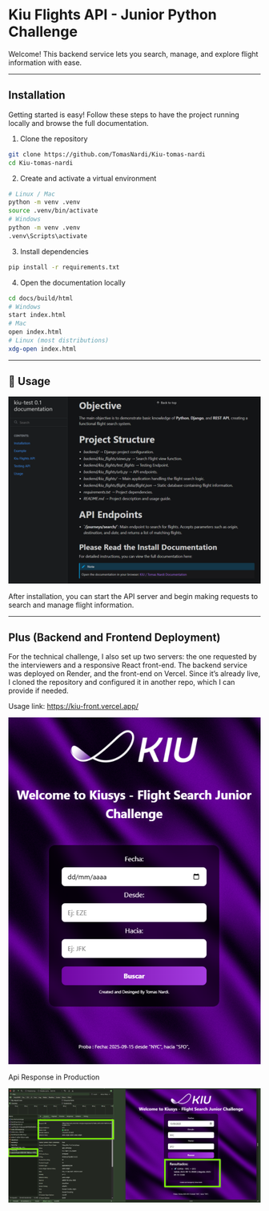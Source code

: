 # Kiu Flights API - Junior Python Challenge

Welcome!
This backend service lets you search, manage, and explore flight information with ease.

---

## Installation
Getting started is easy! Follow these steps to have the project running locally and browse the full documentation.

1. Clone the repository

```bash
git clone https://github.com/TomasNardi/Kiu-tomas-nardi
cd Kiu-tomas-nardi
```

2. Create and activate a virtual environment

```bash
# Linux / Mac
python -m venv .venv
source .venv/bin/activate
# Windows
python -m venv .venv
.venv\Scripts\activate
```

3. Install dependencies

```bash
pip install -r requirements.txt
```

4. Open the documentation locally

```bash
cd docs/build/html
# Windows
start index.html
# Mac
open index.html
# Linux (most distributions)
xdg-open index.html
```

---
## 📖 Usage

![API Documentation Diagram](assets/diagram.png)

After installation, you can start the API server and begin making requests to search and manage flight information.

---

## Plus (Backend and Frontend Deployment)

For the technical challenge, I also set up two servers: the one requested by the interviewers and a responsive React front-end.
The backend service was deployed on Render, and the front-end on Vercel.
Since it’s already live, I cloned the repository and configured it in another repo, which I can provide if needed.

Usage link: https://kiu-front.vercel.app/

![Imagen](assets/kiuapp1.png)

Api Response in Production 

![Imagen](assets/kiuapp3.png)
